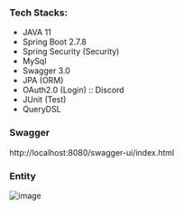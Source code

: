 ### Tech Stacks:
- JAVA 11
- Spring Boot 2.7.8
- Spring Security (Security)
- MySql
- Swagger 3.0
- JPA (ORM)
- OAuth2.0 (Login) :: Discord
- JUnit (Test)
- QueryDSL

### Swagger
http://localhost:8080/swagger-ui/index.html

### Entity
![image](https://user-images.githubusercontent.com/55175243/220146141-e1f98129-d0af-459a-975c-364c6720b79d.png)
